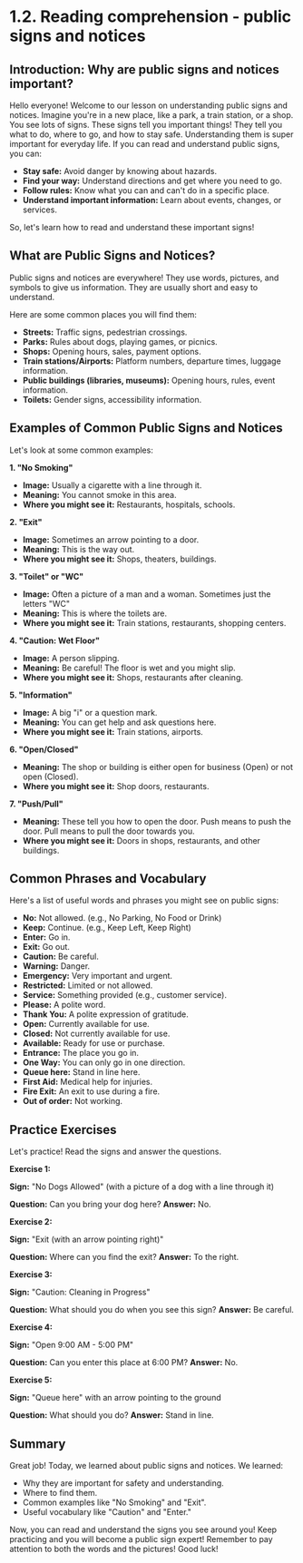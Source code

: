 # 1.2. Reading comprehension - public signs and notices

## Introduction: Why are public signs and notices important?

Hello everyone! Welcome to our lesson on understanding public signs and notices. Imagine you're in a new place, like a park, a train station, or a shop. You see lots of signs. These signs tell you important things! They tell you what to do, where to go, and how to stay safe. Understanding them is super important for everyday life. If you can read and understand public signs, you can:

*   **Stay safe:** Avoid danger by knowing about hazards.
*   **Find your way:** Understand directions and get where you need to go.
*   **Follow rules:** Know what you can and can't do in a specific place.
*   **Understand important information:** Learn about events, changes, or services.

So, let's learn how to read and understand these important signs!

## What are Public Signs and Notices?

Public signs and notices are everywhere! They use words, pictures, and symbols to give us information. They are usually short and easy to understand.

Here are some common places you will find them:

*   **Streets:** Traffic signs, pedestrian crossings.
*   **Parks:** Rules about dogs, playing games, or picnics.
*   **Shops:** Opening hours, sales, payment options.
*   **Train stations/Airports:** Platform numbers, departure times, luggage information.
*   **Public buildings (libraries, museums):** Opening hours, rules, event information.
*   **Toilets:** Gender signs, accessibility information.

## Examples of Common Public Signs and Notices

Let's look at some common examples:

**1. "No Smoking"**

*   **Image:** Usually a cigarette with a line through it.
*   **Meaning:** You cannot smoke in this area.
*   **Where you might see it:** Restaurants, hospitals, schools.

**2. "Exit"**

*   **Image:** Sometimes an arrow pointing to a door.
*   **Meaning:** This is the way out.
*   **Where you might see it:** Shops, theaters, buildings.

**3. "Toilet" or "WC"**

*   **Image:** Often a picture of a man and a woman. Sometimes just the letters "WC"
*   **Meaning:** This is where the toilets are.
*   **Where you might see it:** Train stations, restaurants, shopping centers.

**4. "Caution: Wet Floor"**

*   **Image:** A person slipping.
*   **Meaning:** Be careful! The floor is wet and you might slip.
*   **Where you might see it:** Shops, restaurants after cleaning.

**5. "Information"**

*   **Image:**  A big "i" or a question mark.
*   **Meaning:** You can get help and ask questions here.
*   **Where you might see it:** Train stations, airports.

**6. "Open/Closed"**

*   **Meaning:** The shop or building is either open for business (Open) or not open (Closed).
*   **Where you might see it:**  Shop doors, restaurants.

**7. "Push/Pull"**

*   **Meaning:** These tell you how to open the door. Push means to push the door. Pull means to pull the door towards you.
*   **Where you might see it:** Doors in shops, restaurants, and other buildings.

## Common Phrases and Vocabulary

Here's a list of useful words and phrases you might see on public signs:

*   **No:** Not allowed. (e.g., No Parking, No Food or Drink)
*   **Keep:** Continue. (e.g., Keep Left, Keep Right)
*   **Enter:** Go in.
*   **Exit:** Go out.
*   **Caution:** Be careful.
*   **Warning:** Danger.
*   **Emergency:** Very important and urgent.
*   **Restricted:** Limited or not allowed.
*   **Service:** Something provided (e.g., customer service).
*   **Please:** A polite word.
*   **Thank You:** A polite expression of gratitude.
*   **Open:** Currently available for use.
*   **Closed:** Not currently available for use.
*   **Available:** Ready for use or purchase.
*   **Entrance:** The place you go in.
*   **One Way:** You can only go in one direction.
*   **Queue here:** Stand in line here.
*   **First Aid:** Medical help for injuries.
*   **Fire Exit:** An exit to use during a fire.
*   **Out of order:** Not working.

## Practice Exercises

Let's practice! Read the signs and answer the questions.

**Exercise 1:**

**Sign:**  "No Dogs Allowed" (with a picture of a dog with a line through it)

**Question:** Can you bring your dog here?
**Answer:** No.

**Exercise 2:**

**Sign:** "Exit (with an arrow pointing right)"

**Question:**  Where can you find the exit?
**Answer:** To the right.

**Exercise 3:**

**Sign:** "Caution: Cleaning in Progress"

**Question:** What should you do when you see this sign?
**Answer:** Be careful.

**Exercise 4:**

**Sign:** "Open 9:00 AM - 5:00 PM"

**Question:** Can you enter this place at 6:00 PM?
**Answer:** No.

**Exercise 5:**

**Sign:** "Queue here" with an arrow pointing to the ground

**Question:** What should you do?
**Answer:** Stand in line.

## Summary

Great job! Today, we learned about public signs and notices. We learned:

*   Why they are important for safety and understanding.
*   Where to find them.
*   Common examples like "No Smoking" and "Exit".
*   Useful vocabulary like "Caution" and "Enter."

Now, you can read and understand the signs you see around you! Keep practicing and you will become a public sign expert! Remember to pay attention to both the words and the pictures! Good luck!
